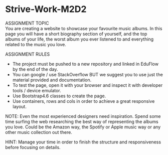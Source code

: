 # Strive-Work-M2D2
 

ASSIGNMENT TOPIC <br>
You are creating a website to showcase your favourite music albums.
In this page you will have a short biography section of yourself, and the top albums of your life, 
the worst album you ever listened to and everything related to the music you love.

ASSIGNMENT RULES
- The project must be pushed to a new repository and linked in EduFlow by the end of the day.
- You can google / use StackOverflow BUT we suggest you to use just the material provided and documentation.
- To test the page, open it with your browser and inspect it with developer tools / device emulator.
- Use Bootstrap4.6 classes to create the page.
- Use containers, rows and cols in order to achieve a great responsive layout.

NOTE:
Even the most experienced designers need inspiration.
Spend some time surfing the web researching the best way of representing the albums you love.
Could be the Amazon way, the Spotify or Apple music way or any other music collection out there.

HINT: Manage your time in order to finish the structure and responsiveness before focusing on details.
